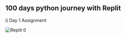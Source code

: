 ## 100 days python journey with Replit
i) Day 1 Assignment

![Replit 0](https://user-images.githubusercontent.com/69041949/205320114-f8d6d918-7d6d-4b01-80c3-ebdc49b143c6.jpg)
